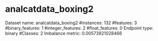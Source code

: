 # analcatdata_boxing2
Dataset name: analcatdata_boxing2
#instances: 132
#features: 3
  #binary_features: 1
  #integer_features: 2
  #float_features: 0
Endpoint type: binary
#Classes: 2
Imbalance metric: 0.00573921028466
